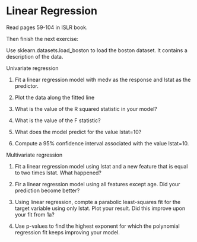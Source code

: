# Linear Regression

Read pages 59-104 in ISLR book.

Then finish the next exercise:

Use sklearn.datasets.load_boston to load the boston dataset. It contains a description of the data.

Univariate regression

1.	Fit a linear regression model with medv as the response and lstat as the predictor.

2.	Plot the data along the fitted line

3.	What is the value of the R squared statistic in your model?

4.	What is the value of the F statistic?

5.	What does the model predict for the value lstat=10?

6.	Compute a 95% confidence interval associated with the value lstat=10.

Multivariate regression

1.	Fit a linear regression model using lstat and a new feature that is equal to two times lstat. What happened?

2.	Fir a linear regression model using all features except age. Did your prediction become better?

3.	Using linear regression, compte a parabolic least-squares fit for the target variable using only lstat. Plot your result. Did this improve upon your fit from 1a?

4.	Use p-values to find the highest exponent for which the polynomial regression fit keeps improving your model.
